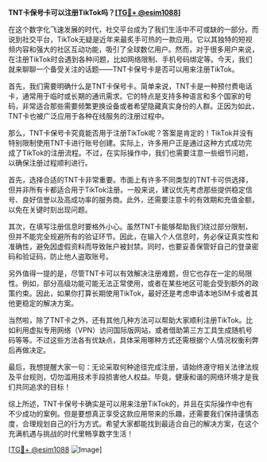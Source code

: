 **TNT卡保号卡可以注册TikTok吗？[[TG💪+ @esim1088](https://t.me/s/esim1088)]**

在这个数字化飞速发展的时代，社交平台成为了我们生活中不可或缺的一部分。而说到社交平台，TikTok无疑是近年来最炙手可热的一款应用。它以其独特的短视频内容和强大的社区互动功能，吸引了全球数亿用户。然而，对于很多用户来说，在注册TikTok时会遇到各种问题，比如网络限制、手机号码绑定等。今天，我们就来聊聊一个备受关注的话题——TNT卡保号卡是否可以用来注册TikTok。

首先，我们需要明确什么是TNT卡保号卡。简单来说，TNT卡是一种预付费电话卡，通常用于临时或长期的通讯需求。它的特点是支持多种语言和多个国家的号码，非常适合那些需要频繁更换设备或者希望隐藏真实身份的人群。正因为如此，TNT卡也被广泛应用于各种在线服务的注册过程中。

那么，TNT卡保号卡究竟能否用于注册TikTok呢？答案是肯定的！TikTok并没有特别限制使用TNT卡进行账号创建。实际上，许多用户正是通过这种方式成功完成了TikTok的注册流程。不过，在实际操作中，我们也需要注意一些细节问题，以确保注册过程顺利进行。

首先，选择合适的TNT卡非常重要。市面上有许多不同类型的TNT卡可供选择，但并非所有卡都适合用于TikTok注册。一般来说，建议优先考虑那些提供稳定信号、良好信誉以及高成功率的服务商。此外，还需要注意卡的有效期和充值金额，以免在关键时刻出现问题。

其次，在填写注册信息时要格外小心。虽然TNT卡能够帮助我们绕过部分限制，但并不能完全规避所有的验证环节。因此，在输入个人信息时，务必保证真实性和准确性，避免因虚假资料而导致账户被封禁。同时，也要妥善保管好自己的登录密码和验证码，防止他人盗取账号。

另外值得一提的是，尽管TNT卡可以有效解决注册难题，但它也存在一定的局限性。例如，部分高级功能可能无法正常使用，或者在某些地区可能会受到额外的政策约束。因此，如果你打算长期使用TikTok，最好还是考虑申请本地SIM卡或者其他更稳定的解决方案。

当然啦，除了TNT卡之外，还有其他几种方法可以帮助大家顺利注册TikTok。比如利用虚拟专用网络（VPN）访问国际版网站，或者借助第三方工具生成随机号码等等。不过这些方法各有优缺点，具体采用哪种方式还需根据个人情况权衡利弊后再做决定。

最后，我想提醒大家一句：无论采取何种途径完成注册，请始终遵守相关法律法规及平台规则，切勿滥用技术手段损害他人权益。毕竟，健康和谐的网络环境才是我们共同追求的目标！

综上所述，TNT卡保号卡确实是可以用来注册TikTok的，并且在实际操作中也有不少成功的案例。但是要想真正享受这款应用带来的乐趣，还需要我们保持谨慎态度，合理规划自己的行为方式。希望大家都能找到最适合自己的解决方案，在这个充满机遇与挑战的时代里畅享数字生活！

[[TG💪+ @esim1088](https://t.me/s/esim1088) ![Image](https://i.postimg.cc/4NQfJmqS/Snipaste-2025-05-13-00-14-12.png)]